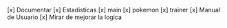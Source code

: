 [x] Documentar
    [x] Estadisticas
    [x] main
    [x] pokemon
    [x] trainer
[x] Manual de Usuario
[x] Mirar de mejorar la logica